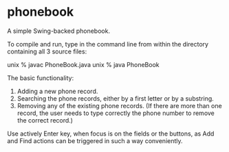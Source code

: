 # phonebook
A simple Swing-backed phonebook.

To compile and run, type in the command line from within the directory containing all 3 source files:

unix % javac PhoneBook.java
unix % java PhoneBook

The basic functionality:

1. Adding a new phone record.
2. Searching the phone records, either by a first letter or by a substring.
3. Removing any of the existing phone records. (If there are more than one record, the user needs to type correctly the phone number to remove the correct record.)

Use actively Enter key, when focus is on the fields or the buttons, as Add and Find actions can be triggered in such a way conveniently.
